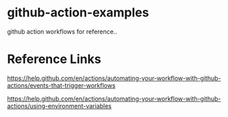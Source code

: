# github-action-examples
github action workflows for reference..


# Reference Links
https://help.github.com/en/actions/automating-your-workflow-with-github-actions/events-that-trigger-workflows

https://help.github.com/en/actions/automating-your-workflow-with-github-actions/using-environment-variables